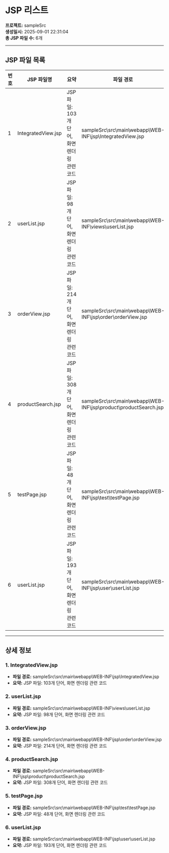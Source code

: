 # JSP 리스트

**프로젝트:** sampleSrc  
**생성일시:** 2025-09-01 22:31:04  
**총 JSP 파일 수:** 6개

---

## JSP 파일 목록

| 번호 | JSP 파일명 | 요약 | 파일 경로 |
|------|------------|------|-----------|
| 1 | IntegratedView.jsp | JSP 파일: 103개 단어, 화면 렌더링 관련 코드 | sampleSrc\src\main\webapp\WEB-INF\jsp\IntegratedView.jsp |
| 2 | userList.jsp | JSP 파일: 98개 단어, 화면 렌더링 관련 코드 | sampleSrc\src\main\webapp\WEB-INF\views\userList.jsp |
| 3 | orderView.jsp | JSP 파일: 214개 단어, 화면 렌더링 관련 코드 | sampleSrc\src\main\webapp\WEB-INF\jsp\order\orderView.jsp |
| 4 | productSearch.jsp | JSP 파일: 308개 단어, 화면 렌더링 관련 코드 | sampleSrc\src\main\webapp\WEB-INF\jsp\product\productSearch.jsp |
| 5 | testPage.jsp | JSP 파일: 48개 단어, 화면 렌더링 관련 코드 | sampleSrc\src\main\webapp\WEB-INF\jsp\test\testPage.jsp |
| 6 | userList.jsp | JSP 파일: 193개 단어, 화면 렌더링 관련 코드 | sampleSrc\src\main\webapp\WEB-INF\jsp\user\userList.jsp |

---

## 상세 정보

### 1. IntegratedView.jsp

- **파일 경로:** sampleSrc\src\main\webapp\WEB-INF\jsp\IntegratedView.jsp
- **요약:** JSP 파일: 103개 단어, 화면 렌더링 관련 코드

### 2. userList.jsp

- **파일 경로:** sampleSrc\src\main\webapp\WEB-INF\views\userList.jsp
- **요약:** JSP 파일: 98개 단어, 화면 렌더링 관련 코드

### 3. orderView.jsp

- **파일 경로:** sampleSrc\src\main\webapp\WEB-INF\jsp\order\orderView.jsp
- **요약:** JSP 파일: 214개 단어, 화면 렌더링 관련 코드

### 4. productSearch.jsp

- **파일 경로:** sampleSrc\src\main\webapp\WEB-INF\jsp\product\productSearch.jsp
- **요약:** JSP 파일: 308개 단어, 화면 렌더링 관련 코드

### 5. testPage.jsp

- **파일 경로:** sampleSrc\src\main\webapp\WEB-INF\jsp\test\testPage.jsp
- **요약:** JSP 파일: 48개 단어, 화면 렌더링 관련 코드

### 6. userList.jsp

- **파일 경로:** sampleSrc\src\main\webapp\WEB-INF\jsp\user\userList.jsp
- **요약:** JSP 파일: 193개 단어, 화면 렌더링 관련 코드

